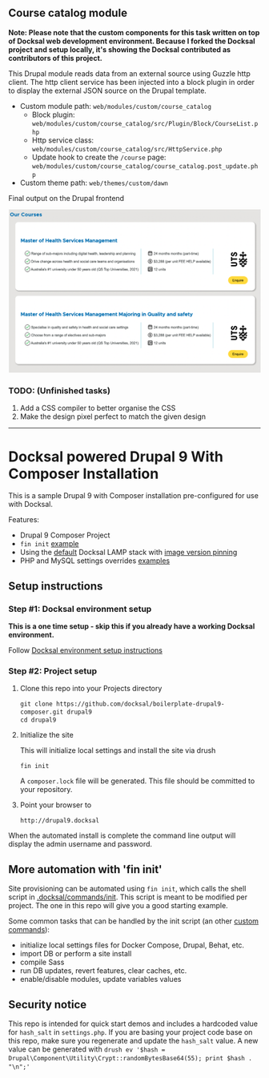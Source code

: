 ## Course catalog module

**Note: Please note that the custom components for this task written on top of Docksal web development environment. Because I forked the Docksal project and setup locally, it's showing the Docksal contributed as contributors of this project.**


This Drupal module reads data from an external source using Guzzle http client.
The http client service has been injected into a block plugin in order to display the external JSON source on the Drupal template.

* Custom module path: `web/modules/custom/course_catalog`
  * Block plugin: `web/modules/custom/course_catalog/src/Plugin/Block/CourseList.php`
  * Http service class: `web/modules/custom/course_catalog/src/HttpService.php`
  * Update hook to create the `/course` page: `web/modules/custom/course_catalog/course_catalog.post_update.php`
* Custom theme path: `web/themes/custom/dawn`

Final output on the Drupal frontend

![screenshot.png](web%2Fthemes%2Fcustom%2Fdawn%2Fscreenshot.png)

### TODO: (Unfinished tasks)

1. Add a CSS compiler to better organise the CSS
2. Make the design pixel perfect to match the given design

---------------------------------------------------------------------------------------------------------------
# Docksal powered Drupal 9 With Composer Installation

This is a sample Drupal 9 with Composer installation pre-configured for use with Docksal.

Features:

- Drupal 9 Composer Project
- `fin init` [example](.docksal/commands/init)
- Using the [default](.docksal/docksal.env#L9) Docksal LAMP stack with [image version pinning](.docksal/docksal.env#L13-L15)
- PHP and MySQL settings overrides [examples](.docksal/etc)

## Setup instructions

### Step #1: Docksal environment setup

**This is a one time setup - skip this if you already have a working Docksal environment.**

Follow [Docksal environment setup instructions](https://docs.docksal.io/getting-started/setup/)

### Step #2: Project setup

1. Clone this repo into your Projects directory

    ```
    git clone https://github.com/docksal/boilerplate-drupal9-composer.git drupal9
    cd drupal9
    ```

2. Initialize the site

    This will initialize local settings and install the site via drush

    ```
    fin init
    ```
   A `composer.lock` file will be generated. This file should be committed to your repository.

3. Point your browser to

    ```
    http://drupal9.docksal
    ```

When the automated install is complete the command line output will display the admin username and password.


## More automation with 'fin init'

Site provisioning can be automated using `fin init`, which calls the shell script in [.docksal/commands/init](.docksal/commands/init).
This script is meant to be modified per project. The one in this repo will give you a good starting example.

Some common tasks that can be handled by the init script (an other [custom commands](https://docs.docksal.io/fin/custom-commands/)):

- initialize local settings files for Docker Compose, Drupal, Behat, etc.
- import DB or perform a site install
- compile Sass
- run DB updates, revert features, clear caches, etc.
- enable/disable modules, update variables values


## Security notice

This repo is intended for quick start demos and includes a hardcoded value for `hash_salt` in `settings.php`.
If you are basing your project code base on this repo, make sure you regenerate and update the `hash_salt` value.
A new value can be generated with `drush ev '$hash = Drupal\Component\Utility\Crypt::randomBytesBase64(55); print $hash . "\n";'`
